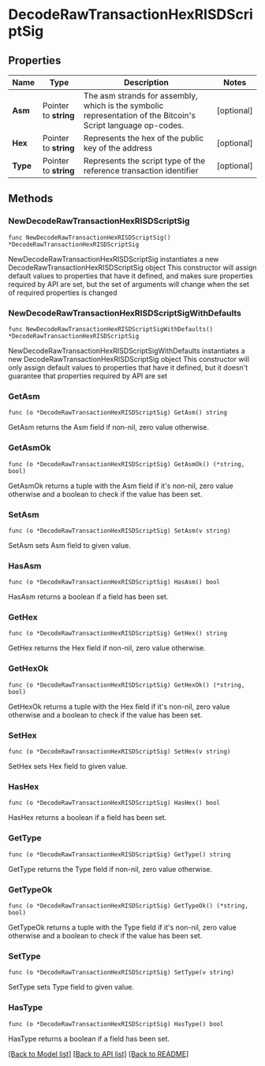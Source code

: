 # DecodeRawTransactionHexRISDScriptSig

## Properties

Name | Type | Description | Notes
------------ | ------------- | ------------- | -------------
**Asm** | Pointer to **string** | The asm strands for assembly, which is the symbolic representation of the Bitcoin&#39;s Script language op-codes. | [optional] 
**Hex** | Pointer to **string** | Represents the hex of the public key of the address | [optional] 
**Type** | Pointer to **string** | Represents the script type of the reference transaction identifier | [optional] 

## Methods

### NewDecodeRawTransactionHexRISDScriptSig

`func NewDecodeRawTransactionHexRISDScriptSig() *DecodeRawTransactionHexRISDScriptSig`

NewDecodeRawTransactionHexRISDScriptSig instantiates a new DecodeRawTransactionHexRISDScriptSig object
This constructor will assign default values to properties that have it defined,
and makes sure properties required by API are set, but the set of arguments
will change when the set of required properties is changed

### NewDecodeRawTransactionHexRISDScriptSigWithDefaults

`func NewDecodeRawTransactionHexRISDScriptSigWithDefaults() *DecodeRawTransactionHexRISDScriptSig`

NewDecodeRawTransactionHexRISDScriptSigWithDefaults instantiates a new DecodeRawTransactionHexRISDScriptSig object
This constructor will only assign default values to properties that have it defined,
but it doesn't guarantee that properties required by API are set

### GetAsm

`func (o *DecodeRawTransactionHexRISDScriptSig) GetAsm() string`

GetAsm returns the Asm field if non-nil, zero value otherwise.

### GetAsmOk

`func (o *DecodeRawTransactionHexRISDScriptSig) GetAsmOk() (*string, bool)`

GetAsmOk returns a tuple with the Asm field if it's non-nil, zero value otherwise
and a boolean to check if the value has been set.

### SetAsm

`func (o *DecodeRawTransactionHexRISDScriptSig) SetAsm(v string)`

SetAsm sets Asm field to given value.

### HasAsm

`func (o *DecodeRawTransactionHexRISDScriptSig) HasAsm() bool`

HasAsm returns a boolean if a field has been set.

### GetHex

`func (o *DecodeRawTransactionHexRISDScriptSig) GetHex() string`

GetHex returns the Hex field if non-nil, zero value otherwise.

### GetHexOk

`func (o *DecodeRawTransactionHexRISDScriptSig) GetHexOk() (*string, bool)`

GetHexOk returns a tuple with the Hex field if it's non-nil, zero value otherwise
and a boolean to check if the value has been set.

### SetHex

`func (o *DecodeRawTransactionHexRISDScriptSig) SetHex(v string)`

SetHex sets Hex field to given value.

### HasHex

`func (o *DecodeRawTransactionHexRISDScriptSig) HasHex() bool`

HasHex returns a boolean if a field has been set.

### GetType

`func (o *DecodeRawTransactionHexRISDScriptSig) GetType() string`

GetType returns the Type field if non-nil, zero value otherwise.

### GetTypeOk

`func (o *DecodeRawTransactionHexRISDScriptSig) GetTypeOk() (*string, bool)`

GetTypeOk returns a tuple with the Type field if it's non-nil, zero value otherwise
and a boolean to check if the value has been set.

### SetType

`func (o *DecodeRawTransactionHexRISDScriptSig) SetType(v string)`

SetType sets Type field to given value.

### HasType

`func (o *DecodeRawTransactionHexRISDScriptSig) HasType() bool`

HasType returns a boolean if a field has been set.


[[Back to Model list]](../README.md#documentation-for-models) [[Back to API list]](../README.md#documentation-for-api-endpoints) [[Back to README]](../README.md)


